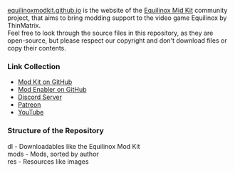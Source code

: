 [equilinoxmodkit.github.io](https://equilinoxmodkit.github.io) is the website of the [Equilinox Mid Kit](https://github.com/EquilinoxModKit/EMK) community project, that aims to bring modding support to the video game Equilinox by ThinMatrix.<br>
Feel free to look through the source files in this repository, as they are open-source, but please respect our copyright and don't download files or copy their contents.


### Link Collection
 * [Mod Kit on GitHub](https://github.com/EquilinoxModKit/EMK)
 * [Mod Enabler on GitHub](https://github.com/EquilinoxModKit/EME)
 * [Discord Server](https://discord.gg/fnkTBxy)
 * [Patreon](https://patreon.com/equilinoxmodkit)
 * [YouTube](https://youtube.com/channel/UC8CEjPeMC6YjffzQv2q7dcA)


### Structure of the Repository
dl - Downloadables like the Equilinox Mod Kit<br>
mods - Mods, sorted by author<br>
res - Resources like images<br>
